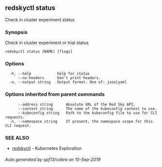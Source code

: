## redskyctl status

Check in cluster experiment status

### Synopsis

Check in cluster experiment or trial status

```
redskyctl status [NAME] [flags]
```

### Options

```
  -h, --help            help for status
      --no-headers      Don't print headers.
  -o, --output string   Output format. One of: json|yaml
```

### Options inherited from parent commands

```
      --address string      Absolute URL of the Red Sky API.
      --context string      The name of the kubeconfig context to use.
      --kubeconfig string   Path to the kubeconfig file to use for CLI requests.
  -n, --namespace string    If present, the namespace scope for this CLI request.
```

### SEE ALSO

* [redskyctl](redskyctl.md)	 - Kubernetes Exploration

###### Auto generated by spf13/cobra on 10-Sep-2019
